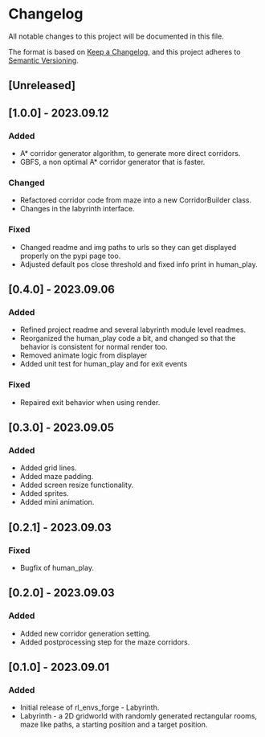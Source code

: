 # Changelog

All notable changes to this project will be documented in this file.

The format is based on [Keep a Changelog](https://keepachangelog.com/en/1.0.0/),
and this project adheres to [Semantic Versioning](https://semver.org/spec/v2.0.0.html).

## [Unreleased]

## [1.0.0] - 2023.09.12
### Added
 - A* corridor generator algorithm, to generate more direct corridors.
 - GBFS, a non optimal A* corridor generator that is faster.
### Changed
 - Refactored corridor code from maze into a new CorridorBuilder class.
 - Changes in the labyrinth interface.
### Fixed
 - Changed readme and img paths to urls so they can get displayed properly on the pypi page too.
 - Adjusted default pos close threshold and fixed info print in human_play.

## [0.4.0] - 2023.09.06
### Added 
 - Refined project readme and several labyrinth module level readmes.
 - Reorganized the human_play code a bit, and changed so that the behavior is consistent for normal render too.
 - Removed animate logic from displayer
 - Added unit test for human_play and for exit events

### Fixed
 - Repaired exit behavior when using render.


## [0.3.0] - 2023.09.05
### Added
 - Added grid lines.
 - Added maze padding.
 - Added screen resize functionality.
 - Added sprites.
 - Added mini animation.

## [0.2.1] - 2023.09.03
### Fixed
 - Bugfix of human_play.
 
## [0.2.0] - 2023.09.03
### Added
 - Added new corridor generation setting.
 - Added postprocessing step for the maze corridors.

## [0.1.0] - 2023.09.01
### Added
- Initial release of rl_envs_forge - Labyrinth.
- Labyrinth - a 2D gridworld with randomly generated rectangular rooms, maze like paths, a starting position and a target position.